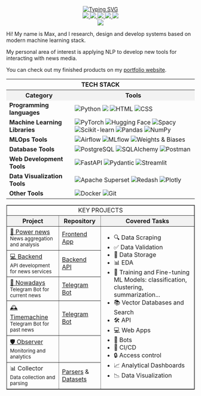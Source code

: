 <p align="center">

<a href="https://github.com/data-silence">
    <img src="https://readme-typing-svg.demolab.com?font=Georgia&size=14&color=FFFFFFFF&center=true&duration=2000&pause=100&multiline=true&width=500&height=50&lines=ML%20%7C%20NLP%20%7C%20AI;Research%20%7C%20Development" alt="Typing SVG" />
</a>

<br/>

<a href="https://data-silence.com">
    <img src="https://custom-icon-badges.demolab.com/badge/Portfolio-black?style=flat-square&logo=home&logoSource=feather">
</a>
<a href="https://www.overleaf.com/read/zddtmmwfnhtg#48c36e">
    <img src="https://custom-icon-badges.demolab.com/badge/CV-black?style=flat-square&logo=user&logoSource=feather">
</a>  
<a href="https://huggingface.co/data-silence">
    <img src="https://img.shields.io/badge/%F0%9F%A4%97%20Hugging%20Face-black">
</a>
<a href="https://t.me/data_silence">
    <img src="https://img.shields.io/badge/-Telegram-black?style=flat-square&logo=Telegram&logoColor=white">
</a>
<a href="mailto:job@data-silence.com">
    <img src="https://custom-icon-badges.demolab.com/badge/Email-black.svg?logo=mail&logoSource=feather">
</a>

<br/> 

<a href="https://github.com/data-silence">
  <img src="https://github-stats-alpha.vercel.app/api?username=data-silence&cc=000000&tc=FFFFFF&ic=fff&bc=000">
</a>

</p>


Hi! My name is Max, and I research, design and develop systems based on modern machine learning stack.

My personal area of interest is  applying NLP to develop new tools for interacting with news media.

You can check out my finished products on my [portfolio website](https://data-silence.com/).


<table style="width: 100%;">


  <tr>
    <th colspan="2" align="center"><b>TECH STACK</b></th>
  </tr>
<tr style="background-color: #f2f2f2;">
        <th>Category</th>
        <th>Tools</th>
    </tr>
  <tr>
    <td><b>Programming languages</b></td>
    <td>
      <img src="https://img.shields.io/badge/Python-black?style=flat-square&logo=Python" alt="Python">
      <img src="https://custom-icon-badges.demolab.com/badge/SQL-black.svg?logo=database&logoSource=feather">
      <img src="https://img.shields.io/badge/HTML-e34c26?logoColor=white&color=black&style=flat&logo=html5&logoColor=black" alt="HTML">
      <img src="https://img.shields.io/badge/CSS-563d7c?logoColor=white&color=black&style=flat&logo=css3&logoColor=black" alt="CSS">
    </td>
  </tr>

  <tr>
    <td><b>Machine Learning Libraries</b></td>
    <td>
      <img src="https://img.shields.io/badge/Pytorch-black?style=flat-square&logo=Pytorch" alt="PyTorch">
      <img src="https://img.shields.io/badge/HuggingFace-black?style=flat-square&logo=HuggingFace" alt="Hugging Face">
      <img src="https://img.shields.io/badge/SpaCy-black?style=flat-square&logo=SpaCy" alt="Spacy">
      <img src="https://img.shields.io/badge/Scikit--learn-black?style=flat-square&logo=Scikit-learn" alt="Scikit-learn">
      <img src="https://img.shields.io/badge/Pandas-black?style=flat-square&logo=Pandas" alt="Pandas">
      <img src="https://img.shields.io/badge/Numpy-black?style=flat-square&logo=Numpy" alt="NumPy">
    </td>
  </tr>

  <tr>
    <td><b>MLOps Tools</b></td>
    <td>
      <img src="https://img.shields.io/badge/Airflow-black?style=flat-square&logo=Apache-Airflow" alt="Airflow">
      <img src="https://img.shields.io/badge/MLflow-black?style=flat-square&logo=MLflow" alt="MLflow">
      <img src="https://img.shields.io/badge/Weights&amp;Biases-black?style=flat-square&logo=weightsandbiases" alt="Weights & Biases">
    </td>
  </tr>

  <tr>
    <td><b>Database Tools</b></td>
    <td>
      <img src="https://img.shields.io/badge/PostgreSQL-black?style=flat-square&logo=PostgreSQL" alt="PostgreSQL">
      <img src="https://img.shields.io/badge/SQLalchemy-black?style=flat-square&logo=sqlalchemy" alt="SQLAlchemy">
      <img src="https://img.shields.io/badge/Postman-black?style=flat-square&logo=Postman" alt="Postman">
    </td>
  </tr>

  <tr>
    <td><b>Web Development Tools</b></td>
    <td>
      <img src="https://img.shields.io/badge/Fastapi-black?style=flat-square&logo=fastapi" alt="FastAPI">
      <img src="https://img.shields.io/badge/Pydantic-black?style=flat-square&logo=pydantic" alt="Pydantic">
      <img src="https://img.shields.io/badge/Streamlit-black?style=flat-square&logo=streamlit" alt="Streamlit">
    </td>
  </tr>

  <tr>
    <td><b>Data Visualization Tools</b></td>
    <td>
      <img src="https://img.shields.io/badge/Apache_Superset-black?style=flat-square&logo=apache-superset" alt="Apache Superset">
      <img src="https://img.shields.io/badge/Redash-black?style=flat-square&logo=redash" alt="Redash">
      <img src="https://img.shields.io/badge/Plotly-black?style=flat-square&logo=plotly" alt="Plotly">
    </td>
  </tr>

  <tr>
    <td><b>Other Tools</b></td>
    <td>
      <img src="https://img.shields.io/badge/Docker-black?style=flat-square&logo=docker" alt="Docker">
      <img src="https://img.shields.io/badge/Git-black?style=flat-square&logo=git" alt="Git">
    </td>
  </tr>

</table>


                            
[//]: # (<table>)

[//]: # ()
[//]: # (| <b align="left">TECH STACK</b>                                                                                                                                                                                                                                                                                                                                                                                                                                                                                                                                                                                                                                                                                                                                                                                                                                                                                                                                                                                                                                                                                                                                                                                                                                                                                                                                                                                                                                                                                                                                                                                                                                                                                                                                                                                                                                                                                                                                                                                                                                                                                                                                                                         |)

[//]: # (|--------------------------------------------------------------------------------------------------------------------------------------------------------------------------------------------------------------------------------------------------------------------------------------------------------------------------------------------------------------------------------------------------------------------------------------------------------------------------------------------------------------------------------------------------------------------------------------------------------------------------------------------------------------------------------------------------------------------------------------------------------------------------------------------------------------------------------------------------------------------------------------------------------------------------------------------------------------------------------------------------------------------------------------------------------------------------------------------------------------------------------------------------------------------------------------------------------------------------------------------------------------------------------------------------------------------------------------------------------------------------------------------------------------------------------------------------------------------------------------------------------------------------------------------------------------------------------------------------------------------------------------------------------------------------------------------------------------------------------------------------------------------------------------------------------------------------------------------------------------------------------------------------------------------------------------------------------------------------------------------------------------------------------------------------------------------------------------------------------------------------------------------------------------------------------------------------------|)

[//]: # (| ![Python]&#40;https://img.shields.io/badge/Python-black?style=flat-square&logo=Python&#41; ![Scikit-learn]&#40;https://img.shields.io/badge/Scikit--learn-black?style=flat-square&logo=Scikit-learn&#41; ![Pandas]&#40;https://img.shields.io/badge/Pandas-black?style=flat-square&logo=Pandas&#41; ![Numpy]&#40;https://img.shields.io/badge/Numpy-black?style=flat-square&logo=Numpy&#41; ![Pytorch]&#40;https://img.shields.io/badge/Pytorch-black?style=flat-square&logo=Pytorch&#41; ![HuggingFace]&#40;https://img.shields.io/badge/HuggingFace-black?style=flat-square&logo=HuggingFace&#41; ![SpaCy]&#40;https://img.shields.io/badge/SpaCy-black?style=flat-square&logo=SpaCy&#41; ![Weights&Biases]&#40;https://img.shields.io/badge/Weights&Biases-black?style=flat-square&logo=weightsandbiases&#41; ![Airflow]&#40;https://img.shields.io/badge/Airflow-black?style=flat-square&logo=Apache-Airflow&#41; ![MLflow]&#40;https://img.shields.io/badge/MLflow-black?style=flat-square&logo=MLflow&#41; ![RabbitMQ]&#40;https://img.shields.io/badge/RabbitMQ-black?style=flat-square&logo=RabbitMQ&#41; ![PostgreSQL]&#40;https://img.shields.io/badge/PostgreSQL-black?style=flat-square&logo=PostgreSQL&#41; ![SQLalchemy]&#40;https://img.shields.io/badge/SQLalchemy-black?style=flat-square&logo=sqlalchemy&#41; ![Fastapi]&#40;https://img.shields.io/badge/Fastapi-black?style=flat-square&logo=fastapi&#41; ![Pydantic]&#40;https://img.shields.io/badge/Pydantic-black?style=flat-square&logo=Pydantic&#41; ![Streamlit]&#40;https://img.shields.io/badge/Streamlit-black?style=flat-square&logo=Streamlit&#41; ![Docker]&#40;https://img.shields.io/badge/Docker-black?style=flat-square&logo=Docker&#41; ![ApacheSuperset]&#40;https://img.shields.io/badge/Apache_Superset-black?style=flat-square&logo=Apache-Superset&#41; ![Redash]&#40;https://img.shields.io/badge/Redash-black?style=flat-square&logo=Redash&#41; ![aiohttp]&#40;https://img.shields.io/badge/aiohttp-black?style=flat-square&logo=aiohttp&#41; ![aiogram]&#40;https://img.shields.io/badge/aiogram-black?style=flat-square&logo=aiogram&#41; ![html]&#40;https://img.shields.io/badge/HTML-e34c26?logoColor=white&color=black&style=flat&logo=html5&logoColor=black&#41; ![CSS]&#40;https://img.shields.io/badge/CSS-563d7c?logoColor=white&color=black&style=flat&logo=css3&logoColor=black&#41; |)


<table border="1" cellpadding="10" cellspacing="0">

<tr>
    <td colspan="3" align="center">KEY PROJECTS</td>
</tr>
<tr style="background-color: #f2f2f2;">
        <th>Project</th>
        <th>Repository</th>
        <th align="center">Covered Tasks</th>
    </tr>
    <tr>
        <td><a href="http://news.anti-smi.com">📰 Power news</a><br><small>News aggregation and analysis</small></td>
        <td><a href="https://github.com/data-silence/antiSMI-app">Frontend App</a></td>
        <td rowspan="6">
            <ul>
                <li>🔍 Data Scraping</li>
                <li>✅ Data Validation</li>
                <li>💾 Data Storage</li>
                <li>📊 EDA</li>
                <li>🤖 Training and Fine-tuning ML Models: classification, clustering, summarization...</li>
                <li>📚 Vector Databases and Search</li>
                <li>🛠 API</li>
                <li>💻 Web Apps</li>
                <li>🤖 Bots</li>
                <li>🔄 CI/CD</li>
                <li>🔒 Access control</li>
                <li>📈 Analytical Dashboards</li>
                <li>📉 Data Visualization</li>
            </ul>
        </td>
    </tr>
    <tr>
        <td><a href="http://api.anti-smi.com">💻 Backend</a><br><small>API development for news services</small></td>
        <td><a href="https://github.com/data-silence/antiSMI-backend">Backend API</a></td>
    </tr>
    <tr>
        <td><a href="https://t.me/antiSMI_bot">📱 Nowadays</a><br><small>Telegram Bot for current news</small></td>
        <td><a href="https://github.com/data-silence/antiSMI-Bot">Telegram Bot</a></td>
    </tr>
    <tr>
        <td><a href="https://t.me/time_mashine_bot">🕰️ Timemachine</a><br><small>Telegram Bot for past news</small></td>
        <td><a href="https://github.com/data-silence/timemachine">Telegram Bot</a></td>
    </tr>
    <tr>
        <td><a href="http://observer.anti-smi.com/">🛡️ Observer</a><br><small>Monitoring and analytics</small></td>
        <td></td>
    </tr>
    <tr>
        <td>📊 Collector<br><small>Data collection and parsing</small></td>
        <td><a href="https://github.com/data-silence/antiSMI-Collector">Parsers</a> & <a href="https://github.com/data-silence/Media-Datasets-Parsers">Datasets</a></td>
    </tr>
</table>
